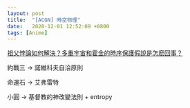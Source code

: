 ```yaml
---
layout: post
title:  "[ACGN] 時空物理"
date:   2020-12-01 12:52:09 +0800
tags: [Anime]
---
```


[祖父悖論如何解決？多重宇宙和霍金的時序保護假說是怎麽回事？](https://www.youtube.com/watch?v=FtLj8WUcqow)

約戰三 -> 諾維科夫自洽原則

命運石 -> 艾弗雷特

小圓 -> 基督教的神改變法則 + entropy